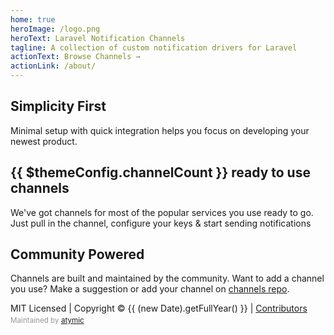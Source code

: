 ```yaml
---
home: true
heroImage: /logo.png
heroText: Laravel Notification Channels
tagline: A collection of custom notification drivers for Laravel
actionText: Browse Channels →
actionLink: /about/
---
```


<style>
.hero .description {
    max-width:40rem !important
}

.hero img {
    height: 10em;
}

.maintain {
    display: block;
    margin-top: 0.3em;
    color: #989898;
}
</style>

<div class="features">
  <div class="feature">
    <h2>Simplicity First</h2>
    <p>Minimal setup with quick integration helps you focus on developing your newest product.</p>
  </div>
  <div class="feature">
    <h2>{{ $themeConfig.channelCount }} ready to use channels</h2>
    <p>We've got channels for most of the popular services you use ready to go. Just pull in the channel, configure your keys & start sending notifications</p>
  </div>
  <div class="feature">
    <h2>Community Powered</h2>
    <p>Channels are built and maintained by the community. Want to add a channel you use? Make a suggestion or add your channel on <a href="https://github.com/laravel-notification-channels/channels">channels repo</a>.</p>
  </div>
</div>

<div class="footer">
    MIT Licensed | Copyright © {{ (new Date).getFullYear() }} | <a href="https://github.com/orgs/laravel-notification-channels/people">Contributors</a>
    <small class="maintain">Maintained by <a href="https://atymic.dev">atymic</a></small>
</div>
